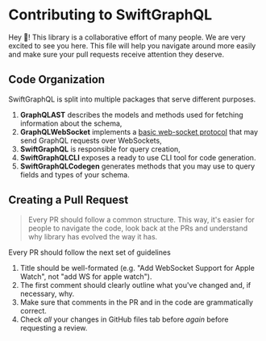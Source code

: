 # Contributing to SwiftGraphQL

Hey :wave:! This library is a collaborative effort of many people. We are very excited to see you here. This file will help you navigate around more easily and make sure your pull requests receive attention they deserve.

## Code Organization

SwiftGraphQL is split into multiple packages that serve different purposes.

1. **GraphQLAST** describes the models and methods used for fetching information about the schema,
1. **GraphQLWebSocket** implements a [basic web-socket protocol](https://github.com/enisdenjo/graphql-ws) that may send GraphQL requests over WebSockets,
1. **SwiftGraphQL** is responsible for query creation,
1. **SwiftGraphQLCLI** exposes a ready to use CLI tool for code generation.
1. **SwiftGraphQLCodegen** generates methods that you may use to query fields and types of your schema.

## Creating a Pull Request

> Every PR should follow a common structure. This way, it's easier for people to navigate the code, look back at the PRs and understand why library has evolved the way it has.

Every PR should follow the next set of guidelines

1. Title should be well-formated (e.g. "Add WebSocket Support for Apple Watch", not "add WS for apple watch").
1. The first comment should clearly outline what you've changed and, if necessary, why.
1. Make sure that comments in the PR and in the code are grammatically correct.
1. Check *all* your changes in GitHub files tab before *again* before requesting a review. 
